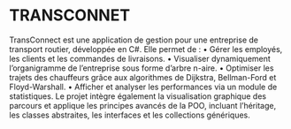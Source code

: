 # TRANSCONNET
TransConnect est une application de gestion pour une entreprise de transport routier, développée en C#.
Elle permet de :
	•	Gérer les employés, les clients et les commandes de livraisons.
	•	Visualiser dynamiquement l’organigramme de l’entreprise sous forme d’arbre n-aire.
	•	Optimiser les trajets des chauffeurs grâce aux algorithmes de Dijkstra, Bellman-Ford et Floyd-Warshall.
	•	Afficher et analyser les performances via un module de statistiques.
Le projet intègre également la visualisation graphique des parcours et applique les principes avancés de la POO, incluant l’héritage, les classes abstraites, les interfaces et les collections génériques.
